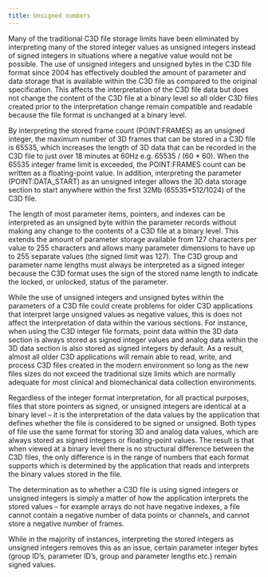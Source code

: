 ```yaml
---
title: Unsigned numbers
---
```


Many of the traditional C3D file storage limits have been eliminated by interpreting many of the stored integer values as unsigned integers instead of signed integers in situations where a negative value would not be possible.  The use of unsigned integers and unsigned bytes in the C3D file format since 2004 has effectively doubled the amount of parameter and data storage that is available within the C3D file as compared to the original specification.  This affects the interpretation of the C3D file data but does not change the content of the C3D file at a binary level so all older C3D files created prior to the interpretation change remain compatible and readable because the file format is unchanged at a binary level.

By interpreting the stored frame count (POINT:FRAMES) as an unsigned integer, the maximum number of 3D frames that can be stored in a C3D file is 65535, which increases the length of 3D data that can be recorded in the C3D file to just over 18 minutes at 60Hz e.g. 65535 / (60 * 60).  When the 65535 integer frame limit is exceeded, the POINT:FRAMES count can be written as a floating-point value.  In addition, interpreting the parameter (POINT:DATA_START) as an unsigned integer allows the 3D data storage section to start anywhere within the first 32Mb (65535*512/1024) of the C3D file.

The length of most parameter items, pointers, and indexes can be interpreted as an  unsigned byte within the parameter records without making any change to the contents of a C3D file at a binary level.  This extends the amount of parameter storage available from 127 characters per value to 255 characters and allows many parameter dimensions to have up to 255 separate values (the signed limit was 127). The C3D group and parameter name lengths must always be interpreted as a signed integer because the C3D format uses the sign of the stored name length to indicate the locked, or unlocked, status of the parameter.

While the use of unsigned integers and unsigned bytes within the parameters of a C3D file could create problems for older C3D applications that interpret large unsigned values as negative values, this is does not affect the interpretation of data within the various sections.  For instance, when using the C3D integer file formats, point data within the 3D data section is always stored as signed integer values and analog data within the 3D data section is also stored as signed integers by default.  As a result, almost all older C3D applications will remain able to read, write, and process C3D files created in the modern environment so long as the new files sizes do not exceed the traditional size limits which are normally adequate for most clinical and biomechanical data collection environments.

Regardless of the integer format interpretation, for all practical purposes, files that store pointers as signed, or unsigned integers are identical at a binary level – it is the interpretation of the data values by the application that defines whether the file is considered to be signed or unsigned.  Both types of file use the same format for storing 3D and analog data values, which are always stored as signed integers or floating-point values.  The result is that when viewed at a binary level there is no structural difference between the C3D files, the only difference is in the range of numbers that each format supports which is determined by the application that reads and interprets the binary values stored in the file.

The determination as to whether a C3D file is using signed integers or unsigned integers is simply a matter of how the application interprets the stored values – for example arrays do not have negative indexes, a file cannot contain a negative number of data points or channels, and cannot store a negative number of frames.

While in the majority of instances, interpreting the stored integers as unsigned integers removes this as an issue, certain parameter integer bytes (group ID’s, parameter ID’s, group and parameter lengths etc.) remain signed values.
